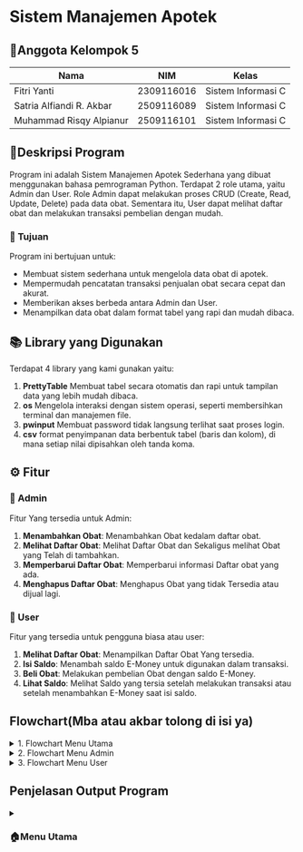 # Sistem Manajemen Apotek

## 👥Anggota Kelompok 5
| Nama                      | NIM           | Kelas              |
|---------------------------|---------------|--------------------|
| Fitri Yanti               | 2309116016    | Sistem Informasi C |
| Satria Alfiandi R. Akbar  | 2509116089    | Sistem Informasi C |
| Muhammad Risqy Alpianur   | 2509116101    | Sistem Informasi C |

## 📄Deskripsi Program
Program ini adalah Sistem Manajemen Apotek Sederhana yang dibuat menggunakan bahasa pemrograman Python. Terdapat 2 role utama, yaitu Admin dan User.
Role Admin dapat melakukan proses CRUD (Create, Read, Update, Delete) pada data obat. Sementara itu, User dapat melihat daftar obat dan melakukan transaksi pembelian dengan mudah.

### 🎯 Tujuan
Program ini bertujuan untuk:
- Membuat sistem sederhana untuk mengelola data obat di apotek.
- Mempermudah pencatatan transaksi penjualan obat secara cepat dan akurat.
- Memberikan akses berbeda antara Admin dan User.
- Menampilkan data obat dalam format tabel yang rapi dan mudah dibaca.

## 📚 Library yang Digunakan
Terdapat 4 library yang kami gunakan yaitu:
1. **PrettyTable** Membuat tabel secara otomatis dan rapi untuk tampilan data yang lebih mudah dibaca.
2. **os** Mengelola interaksi dengan sistem operasi, seperti membersihkan terminal dan manajemen file.
3. **pwinput** Membuat password tidak langsung terlihat saat proses login.
4. **csv** format penyimpanan data berbentuk tabel (baris dan kolom), di mana setiap nilai dipisahkan oleh tanda koma.
## ⚙️ Fitur
### 🔧 Admin
Fitur Yang tersedia untuk Admin:
1. **Menambahkan Obat**: Menambahkan Obat kedalam daftar obat.
2. **Melihat Daftar Obat**: Melihat Daftar Obat dan Sekaligus melihat Obat yang Telah di tambahkan.
3. **Memperbarui Daftar Obat**: Memperbarui informasi Daftar obat yang ada.
4. **Menghapus Daftar Obat**: Menghapus Obat yang tidak Tersedia atau dijual lagi.
### 👤 User
Fitur yang tersedia untuk pengguna biasa atau user:
1. **Melihat Daftar Obat**: Menampilkan Daftar Obat Yang tersedia.
2. **Isi Saldo**: Menambah saldo E-Money untuk digunakan dalam transaksi.
3. **Beli Obat**: Melakukan pembelian Obat dengan saldo E-Money.
4. **Lihat Saldo**: Melihat Saldo yang tersia setelah melakukan transaksi atau setelah menambahkan E-Money saat isi saldo.
## Flowchart(Mba atau akbar tolong di isi ya)
<details>
  <summary>1. Flowchart Menu Utama</summary>
<img width="1305" height="1265" alt="Menu utama pa ddp drawio" src="https://github.com/user-attachments/assets/e13ef3c4-3528-4112-bb0d-657f02b4357b" />
</details>

<details>
  <summary>2. Flowchart Menu Admin</summary>
<img width="1496" height="2121" alt="Menu admin pa ddp drawio" src="https://github.com/user-attachments/assets/f5b97230-db3b-4357-9001-a9611b542de4" />
</details>

<details>
  <summary>3. Flowchart Menu User</summary>
<img width="915" height="1595" alt="Menu user pa ddp drawio" src="https://github.com/user-attachments/assets/7d5c9dc7-55b1-422d-94ac-b8e9ff1471e1" />
</details>

## Penjelasan Output Program
<details>
<summary><h3>🏠Menu Utama</h3></summary>
ssan
penjelasan
<details>

<details>
<summary><h3>🔑Menu Login</h3></summary>
   
### Login Admin
ssan
penjelasan

ssan
penjelasan

### Login User
ssan 
penjelasan

ssan 
penjelasan

### Registrasi
ssan 
penjelasan

ssan 
penjelasan

### Keluar Program
ssan 
penjelasan

ssan 
penjelasan
</details>

<details>
<summary><h3>🔧Menu Admin</h3></summary>
ssan 
penjelasan

ssan 
penjelasan

### Lihat/Tampilkan Data Obat
ssan 
penjelasan

### Tambah Obat
ssan 
penjelasan

ssan 
penjelasan

### Ubah/Perbarui Obat
ssan 
penjelasan

ssan 
penjelasan

### Hapus Obat
ssan 
penjelasan

ssan 
penjelasan

### Keluar dari Menu Admin
ssan 
penjelasan

ssan 
penjelasan
</details>

<details>
<summary><h3>👤Menu User</h3></summary>
ssan 
penjelasan

### Lihat/Tampilkan Data Obat
ssan 
penjelasan

ssan 
penjelasan

### Isi Saldo
### Beli Obat
### Lihat Saldo
